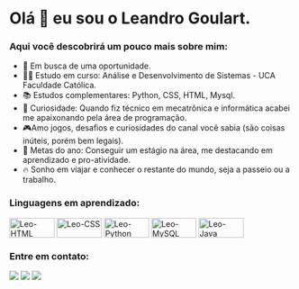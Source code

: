 # Olá 🖖 eu sou o Leandro Goulart.

### Aqui você descobrirá um pouco mais sobre mim:

* 💼 Em busca de uma oportunidade.
* 👨‍🎓 Estudo em curso: Análise e Desenvolvimento de Sistemas - UCA Faculdade Católica.
* 📚 Estudos complementares: Python, CSS, HTML, Mysql.
* 🤔 Curiosidade: Quando fiz técnico em mecatrônica e informática acabei me apaixonando pela área de programação.
* 🎮Amo jogos, desafios e curiosidades do canal você sabia (são coisas inúteis, porém bem legais).
* 🎯 Metas do ano: Conseguir um estágio na área, me destacando em aprendizado e pro-atividade.
* 🔥 Sonho em viajar e conhecer o restante do mundo, seja a passeio ou a trabalho.

### Linguagens em aprendizado:
 <div>
  <img align="center" alt="Leo-HTML" height="35" width="80" src="https://img.shields.io/badge/html5-%23E34F26.svg?style=for-the-badge&logo=html5&logoColor=white">
  <img align="center" alt="Leo-CSS" height="35" width="80" src="https://img.shields.io/badge/css3-%231572B6.svg?style=for-the-badge&logo=css3&logoColor=white">
  <img align="center" alt="Leo-Python" height="35" width="80" src="https://img.shields.io/badge/python-3670A0?style=for-the-badge&logo=python&logoColor=ffdd54">
  <img align="center" alt="Leo-MySQL" height="35" width="80" src="https://img.shields.io/badge/MySQL-00000F?style=for-the-badge&logo=mysql&logoColor=white">
  <img align="center" alt="Leo-Java" height="35" width="80" src="https://img.shields.io/badge/JavaScript-F7DF1E?style=for-the-badge&logo=javascript&logoColor=black">
 </div>


### Entre em contato:
<div> 
    <a href="https://www.instagram.com/leovg33/" target="_blank"><img src="https://img.shields.io/badge/-Instagram-%23E4405F?style=for-the-badge&logo=instagram&logoColor=white" target="_blank"></a>
 	  <a href = "mailto:leandrovgoulart@gmail.com" target="_blank"><img src="https://img.shields.io/badge/-Gmail-%23333?style=for-the-badge&logo=gmail&logoColor=white" target="_blank"></a>
  <a href="https://www.linkedin.com/in/leandrovgoulart" target="_blank"><img src="https://img.shields.io/badge/-LinkedIn-%230077B5?style=for-the-badge&logo=linkedin&logoColor=white" target="_blank"></a> 
